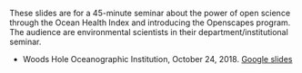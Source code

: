 These slides are for a 45-minute seminar about the power of open science through the Ocean Health Index and introducing the Openscapes program. The audience are environmental scientists in their department/institutional seminar.

- Woods Hole Oceanographic Institution, October 24, 2018. [Google slides](https://docs.google.com/presentation/d/1SHvJbBWrGVqzjAPos1jbtxSn_2DAl44JmDgY5v2NxC8/edit?usp=sharing)





